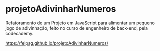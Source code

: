 # projetoAdivinharNumeros

Refatoramento de um Projeto em JavaScript para alimentar um pequeno jogo de adivinhação, feito no curso de engenheiro de back-end, pela codecademy.

https://felpsg.github.io/projetoAdivinharNumeros/
